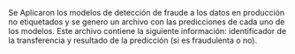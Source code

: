 Se Aplicaron los modelos de detección de fraude a los datos en producción no etiquetados y se genero un archivo con las predicciones de cada uno de los modelos.
Este archivo contiene la siguiente información: identificador de la transferencia y resultado de la predicción (si es fraudulenta o no).

